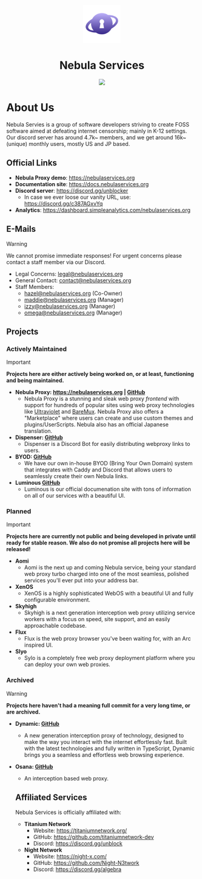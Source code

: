 <p align="center">
  <kbd>
    <a href="https://nebulaservices.org">
      <img width="100px" src="https://github.com/NebulaServices/.github/blob/b79200185ac63062257c4de1c4f37aae4f0aba2f/profile/nebula.png">
    </a>
  </kbd>
</p>
<h1 align="center">Nebula Services</h1>
<p align="center">
  <a href="https://discord.gg/unblocker"><img height="30px" src="https://img.shields.io/badge/Discord-7289DA?style=for-the-badge&logo=discord&logoColor=white"><img></a>
</p>

# About Us
Nebula Servies is a group of software developers striving to create FOSS software aimed at defeating internet censorship; mainly in K-12 settings. Our discord server has around 4.7k~ members, and we get around 16k~ (unique) monthly users, mostly US and JP based.

## Official Links
- **Nebula Proxy demo**: https://nebulaservices.org
- **Documentation site**: https://docs.nebulaservices.org
- **Discord server**: https://discord.gg/unblocker
  - In case we ever loose our vanity URL, use: https://discord.gg/c387AGxvYq
- **Analytics**: https://dashboard.simpleanalytics.com/nebulaservices.org

## E-Mails
> [!WARNING]
We cannot promise immediate responses! For urgent concerns please contact a staff member via our Discord.
- Legal Concerns: legal@nebulaservices.org
- General Contact: contact@nebulaservices.org
- Staff Members:
  - hazel@nebulaservices.org (Co-Owner)
  - maddie@nebulaservices.org (Manager)
  - izzy@nebulaservices.org (Manager)
  - omega@nebulaservices.org (Manager)

##  Projects
### Actively Maintained
> [!IMPORTANT]
**Projects here are either actively being worked on, or at least, functioning and being maintained.**
- **Nebula Proxy: https://nebulaservices.org | [GitHub](https://github.com/NebulaServices/Nebula)**
  - Nebula Proxy is a stunning and sleak web proxy *frontend* with support for hundreds of popular sites using web proxy technologies like [Ultraviolet](https://github.com/titaniumnetwork-dev/ultraviolet) and [BareMux](https://github.com/mercuryworkshop/baremux). Nebula Proxy also offers a "Marketplace" where users can create and use custom themes and plugins/UserScripts. Nebula also has an official Japanese translation.
- **Dispenser: [GitHub](https://github.com/nebulaservices/dispenser)**
  - Dispenser is a Discord Bot for easily distributing webproxy links to users.
- **BYOD: [GitHub](https://github.com/NebulaServices/nebula-byod)**
  - We have our own in-house BYOD (Bring Your Own Domain) system that integrates with Caddy and Discord that allows users to seamlessly create their own Nebula links.
- **Luminous [GitHub](https://github.com/NebulaServices/luminous-docs)**
  - Luminous is our official documenation site with tons of information on all of our services with a beautiful UI.

### Planned
> [!IMPORTANT]
**Projects here are currently not public and being developed in private until ready for stable reason. We also do not promise all projects here will be released!**
- **Aomi**
  - Aomi is the next up and coming Nebula service, being your standard web proxy turbo charged into one of the most seamless, polished services you'll ever put into your address bar.
- **XenOS**
  - XenOS is a highly sophisticated WebOS with a beautiful UI and fully configurable environment.
- **Skyhigh**
  - Skyhigh is a next generation interception web proxy utilizing service workers with a focus on speed, site support, and an easily approachable codebase.
- **Flux**
  - Flux is the web proxy browser you've been waiting for, with an Arc inspired UI.
- **Slyo**
  - Sylo is a completely free web proxy deployment platform where you can deploy your own web proxies.  

### Archived
> [!WARNING]
**Projects here haven't had a meaning full commit for a very long time, or are archived.**
- **Dynamic: [GitHub](https://github.com/NebulaServices/Dynamic)**
  -  A new generation interception proxy of technology, designed to make the way you interact with the internet effortlessly fast. Built with the latest technologies and fully written in TypeScript, Dynamic brings you a seamless and effortless web browsing experience.
- **Osana: [GitHub](https://github.com/NebulaServices/Osana)**
  - An interception based web proxy.
 
  ## Affiliated Services
  Nebula Services is officially affiliated with:
  - **Titanium Network**
    - Website: https://titaniumnetwork.org/
    - GitHub: https://github.com/titaniumnetwork-dev
    - Discord: https://discord.gg/unblock
  - **Night Network**
    - Website: https://night-x.com/
    - GitHub: https://github.com/Night-N3twork
    - Discord: https://discord.gg/algebra
